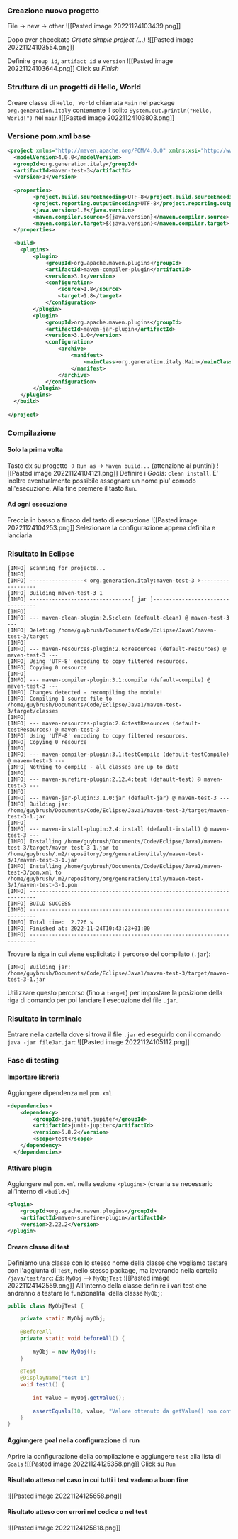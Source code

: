 ### Creazione nuovo progetto
File -> new -> other
![[Pasted image 20221124103439.png]]

Dopo aver checckato *Create simple project (...)*
![[Pasted image 20221124103554.png]]

Definire `group id`, `artifact id` e `version`
![[Pasted image 20221124103644.png]]
Click su *Finish*

### Struttura di un progetti di Hello, World
Creare classe di `Hello, World` chiamata `Main` nel package `org.generation.italy` contenente il solito `System.out.println("Hello, World!")` nel `main`
![[Pasted image 20221124103803.png]]

### Versione pom.xml base
```xml
<project xmlns="http://maven.apache.org/POM/4.0.0" xmlns:xsi="http://www.w3.org/2001/XMLSchema-instance" xsi:schemaLocation="http://maven.apache.org/POM/4.0.0 https://maven.apache.org/xsd/maven-4.0.0.xsd">
  <modelVersion>4.0.0</modelVersion>
  <groupId>org.generation.italy</groupId>
  <artifactId>maven-test-3</artifactId>
  <version>1</version>
  
  <properties>
  		<project.build.sourceEncoding>UTF-8</project.build.sourceEncoding>
		<project.reporting.outputEncoding>UTF-8</project.reporting.outputEncoding>
		<java.version>1.8</java.version>
		<maven.compiler.source>${java.version}</maven.compiler.source>
		<maven.compiler.target>${java.version}</maven.compiler.target>
  </properties>
  
  <build>
  	<plugins>
	  	<plugin>
			<groupId>org.apache.maven.plugins</groupId>
			<artifactId>maven-compiler-plugin</artifactId>
			<version>3.1</version>
			<configuration>
				<source>1.8</source>
				<target>1.8</target>
			</configuration>
		</plugin>
  		<plugin>
			<groupId>org.apache.maven.plugins</groupId>
			<artifactId>maven-jar-plugin</artifactId>
			<version>3.1.0</version>
			<configuration>
				<archive>
					<manifest>
						<mainClass>org.generation.italy.Main</mainClass>
					</manifest>
				</archive>
			</configuration>
		</plugin>
  	</plugins>
  </build>
  
</project>
```

### Compilazione
#### Solo la prima volta
Tasto dx su progetto -> `Run as` -> `Maven build...` (attenzione ai puntini)
![[Pasted image 20221124104121.png]]
Definire i *Goals*: `clean install`. E' inoltre eventualmente possibile assegnare un nome piu' comodo all'esecuzione. Alla fine premere il tasto `Run`.

#### Ad ogni esecuzione
Freccia in basso a finaco del tasto di esecuzione
![[Pasted image 20221124104253.png]]
Selezionare la configurazione appena definita e lanciarla
### Risultato in Eclipse
```sh-session
[INFO] Scanning for projects...
[INFO] 
[INFO] -----------------< org.generation.italy:maven-test-3 >------------------
[INFO] Building maven-test-3 1
[INFO] --------------------------------[ jar ]---------------------------------
[INFO] 
[INFO] --- maven-clean-plugin:2.5:clean (default-clean) @ maven-test-3 ---
[INFO] Deleting /home/guybrush/Documents/Code/Eclipse/Java1/maven-test-3/target
[INFO] 
[INFO] --- maven-resources-plugin:2.6:resources (default-resources) @ maven-test-3 ---
[INFO] Using 'UTF-8' encoding to copy filtered resources.
[INFO] Copying 0 resource
[INFO] 
[INFO] --- maven-compiler-plugin:3.1:compile (default-compile) @ maven-test-3 ---
[INFO] Changes detected - recompiling the module!
[INFO] Compiling 1 source file to /home/guybrush/Documents/Code/Eclipse/Java1/maven-test-3/target/classes
[INFO] 
[INFO] --- maven-resources-plugin:2.6:testResources (default-testResources) @ maven-test-3 ---
[INFO] Using 'UTF-8' encoding to copy filtered resources.
[INFO] Copying 0 resource
[INFO] 
[INFO] --- maven-compiler-plugin:3.1:testCompile (default-testCompile) @ maven-test-3 ---
[INFO] Nothing to compile - all classes are up to date
[INFO] 
[INFO] --- maven-surefire-plugin:2.12.4:test (default-test) @ maven-test-3 ---
[INFO] 
[INFO] --- maven-jar-plugin:3.1.0:jar (default-jar) @ maven-test-3 ---
[INFO] Building jar: /home/guybrush/Documents/Code/Eclipse/Java1/maven-test-3/target/maven-test-3-1.jar
[INFO] 
[INFO] --- maven-install-plugin:2.4:install (default-install) @ maven-test-3 ---
[INFO] Installing /home/guybrush/Documents/Code/Eclipse/Java1/maven-test-3/target/maven-test-3-1.jar to /home/guybrush/.m2/repository/org/generation/italy/maven-test-3/1/maven-test-3-1.jar
[INFO] Installing /home/guybrush/Documents/Code/Eclipse/Java1/maven-test-3/pom.xml to /home/guybrush/.m2/repository/org/generation/italy/maven-test-3/1/maven-test-3-1.pom
[INFO] ------------------------------------------------------------------------
[INFO] BUILD SUCCESS
[INFO] ------------------------------------------------------------------------
[INFO] Total time:  2.726 s
[INFO] Finished at: 2022-11-24T10:43:23+01:00
[INFO] ------------------------------------------------------------------------
```
Trovare la riga in cui viene esplicitato il percorso del compilato (`.jar`):
```sh-session
[INFO] Building jar: /home/guybrush/Documents/Code/Eclipse/Java1/maven-test-3/target/maven-test-3-1.jar
```
Utilizzare questo percorso (fino a `target`) per impostare la posizione della riga di comando per poi lanciare l'esecuzione del file `.jar`.

### Risultato in terminale
Entrare nella cartella dove si trova il file `.jar` ed eseguirlo con il comando `java -jar fileJar.jar`: 
![[Pasted image 20221124105112.png]]

### Fase di testing
#### Importare libreria
Aggiungere dipendenza nel `pom.xml`
```xml
<dependencies>
	<dependency>
		<groupId>org.junit.jupiter</groupId>
		<artifactId>junit-jupiter</artifactId>
		<version>5.8.2</version>
		<scope>test</scope>
	</dependency>
  </dependencies>
```

#### Attivare plugin
Aggiungere nel `pom.xml` nella sezione `<plugins>` (crearla se necessario all'interno di `<build>`)
```xml
<plugin>
	<groupId>org.apache.maven.plugins</groupId>
	<artifactId>maven-surefire-plugin</artifactId>
	<version>2.22.2</version>
</plugin>
```

#### Creare classe di test
Definiamo una classe con lo stesso nome della classe che vogliamo testare con l'aggiunta di `Test`, nello stesso package, ma lavorando nella cartella `/java/test/src`:
*Es*: `MyObj` --> `MyObjTest`
![[Pasted image 20221124142559.png]]
All'interno della classe definire i vari test che andranno a testare le funzionalita' della classe `MyObj`:
```java
public class MyObjTest {

	private static MyObj myObj;
	
	@BeforeAll
	private static void beforeAll() {
		
		myObj = new MyObj();
	}
	
	@Test
	@DisplayName("test 1")
	void test1() {
		
		int value = myObj.getValue();
		
		assertEquals(10, value, "Valore ottenuto da getValue() non conforme");
	}
}
```

#### Aggiungere goal nella configurazione di run
Aprire la configurazione della compilazione e aggiungere `test` alla lista di `Goals`
![[Pasted image 20221124125358.png]]
Click su `Run`

#### Risultato atteso nel caso in cui tutti i test vadano a buon fine
![[Pasted image 20221124125658.png]]

#### Risultato atteso con errori nel codice o nel test
![[Pasted image 20221124125818.png]]